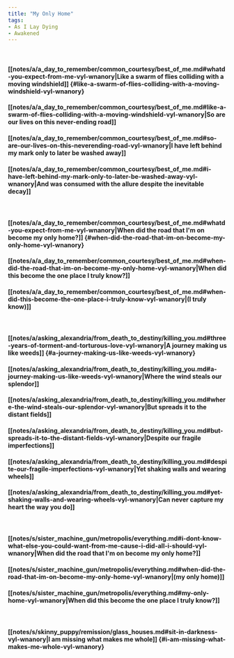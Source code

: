 ```yaml
---
title: "My Only Home"
tags:
- As I Lay Dying
- Awakened
---
```

&nbsp;
#### [[notes/a/a_day_to_remember/common_courtesy/best_of_me.md#whatd-you-expect-from-me-vyl-wnanory|Like a swarm of flies colliding with a moving windshield]] {#like-a-swarm-of-flies-colliding-with-a-moving-windshield-vyl-wnanory}
#### [[notes/a/a_day_to_remember/common_courtesy/best_of_me.md#like-a-swarm-of-flies-colliding-with-a-moving-windshield-vyl-wnanory|So are our lives on this never-ending road]]
#### [[notes/a/a_day_to_remember/common_courtesy/best_of_me.md#so-are-our-lives-on-this-neverending-road-vyl-wnanory|I have left behind my mark only to later be washed away]]
#### [[notes/a/a_day_to_remember/common_courtesy/best_of_me.md#i-have-left-behind-my-mark-only-to-later-be-washed-away-vyl-wnanory|And was consumed with the allure despite the inevitable decay]]
&nbsp;
#### [[notes/a/a_day_to_remember/common_courtesy/best_of_me.md#whatd-you-expect-from-me-vyl-wnanory|When did the road that I'm on become my only home?]] {#when-did-the-road-that-im-on-become-my-only-home-vyl-wnanory}
#### [[notes/a/a_day_to_remember/common_courtesy/best_of_me.md#when-did-the-road-that-im-on-become-my-only-home-vyl-wnanory|When did this become the one place I truly know?]]
#### [[notes/a/a_day_to_remember/common_courtesy/best_of_me.md#when-did-this-become-the-one-place-i-truly-know-vyl-wnanory|(I truly know)]]
&nbsp;
#### [[notes/a/asking_alexandria/from_death_to_destiny/killing_you.md#three-years-of-torment-and-torturous-love-vyl-wnanory|A journey making us like weeds]] {#a-journey-making-us-like-weeds-vyl-wnanory}
#### [[notes/a/asking_alexandria/from_death_to_destiny/killing_you.md#a-journey-making-us-like-weeds-vyl-wnanory|Where the wind steals our splendor]]
#### [[notes/a/asking_alexandria/from_death_to_destiny/killing_you.md#where-the-wind-steals-our-splendor-vyl-wnanory|But spreads it to the distant fields]]
#### [[notes/a/asking_alexandria/from_death_to_destiny/killing_you.md#but-spreads-it-to-the-distant-fields-vyl-wnanory|Despite our fragile imperfections]]
#### [[notes/a/asking_alexandria/from_death_to_destiny/killing_you.md#despite-our-fragile-imperfections-vyl-wnanory|Yet shaking walls and wearing wheels]]
#### [[notes/a/asking_alexandria/from_death_to_destiny/killing_you.md#yet-shaking-walls-and-wearing-wheels-vyl-wnanory|Can never capture my heart the way you do]]
&nbsp;
#### [[notes/s/sister_machine_gun/metropolis/everything.md#i-dont-know-what-else-you-could-want-from-me-cause-i-did-all-i-should-vyl-wnanory|When did the road that I'm on become my only home?]]
#### [[notes/s/sister_machine_gun/metropolis/everything.md#when-did-the-road-that-im-on-become-my-only-home-vyl-wnanory|(my only home)]]
#### [[notes/s/sister_machine_gun/metropolis/everything.md#my-only-home-vyl-wnanory|When did this become the one place I truly know?]]
&nbsp;
#### [[notes/s/skinny_puppy/remission/glass_houses.md#sit-in-darkness-vyl-wnanory|I am missing what makes me whole]] {#i-am-missing-what-makes-me-whole-vyl-wnanory}
